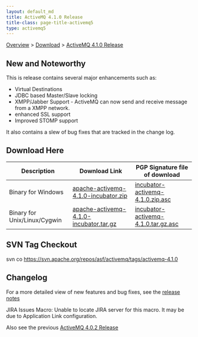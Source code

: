 ```yaml
---
layout: default_md
title: ActiveMQ 4.1.0 Release 
title-class: page-title-activemq5
type: activemq5
---
```


[Overview](overview) > [Download](download) > [ActiveMQ 4.1.0 Release](activemq-410-release)

New and Noteworthy
------------------

This is release contains several major enhancements such as:

*   Virtual Destinations
*   JDBC based Master/Slave locking
*   XMPP/Jabber Support - ActiveMQ can now send and receive message from a XMPP network.
*   enhanced SSL support
*   Improved STOMP support

It also contains a slew of bug fixes that are tracked in the change log.

Download Here
-------------

Description|Download Link|PGP Signature file of download
---|---|---
Binary for Windows|[apache-activemq-4.1.0-incubator.zip](http://people.apache.org/repo/m2-incubating-repository/org/apache/activemq/apache-activemq/4.1.0-incubator/apache-activemq-4.1.0-incubator.zip)|[incubator-activemq-4.1.0.zip.asc](http://people.apache.org/repo/m2-incubating-repository/org/apache/activemq/apache-activemq/4.1.0-incubator/apache-activemq-4.1.0-incubator.zip.asc)
Binary for Unix/Linux/Cygwin|[apache-activemq-4.1.0-incubator.tar.gz](http://people.apache.org/repo/m2-incubating-repository/org/apache/activemq/apache-activemq/4.1.0-incubator/apache-activemq-4.1.0-incubator.tar.gz)|[incubator-activemq-4.1.0.tar.gz.asc](http://people.apache.org/repo/m2-incubating-repository/org/apache/activemq/apache-activemq/4.1.0-incubator/apache-activemq-4.1.0-incubator.tar.gz.asc)

SVN Tag Checkout
----------------

svn co https://svn.apache.org/repos/asf/activemq/tags/activemq-4.1.0 

Changelog
---------

For a more detailed view of new features and bug fixes, see the [release notes](http://issues.apache.org/activemq/secure/ReleaseNote.jspa?version=11691&styleName=Html&projectId=10520&Create=Create)

JIRA Issues Macro: Unable to locate JIRA server for this macro. It may be due to Application Link configuration.

Also see the previous [ActiveMQ 4.0.2 Release](activemq-402-release)

